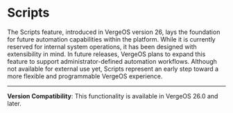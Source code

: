 # Scripts

The Scripts feature, introduced in VergeOS version 26, lays the foundation for future automation capabilities within the platform. While it is currently reserved for internal system operations, it has been designed with extensibility in mind. In future releases, VergeOS plans to expand this feature to support administrator-defined automation workflows. Although not available for external use yet, Scripts represent an early step toward a more flexible and programmable VergeOS experience. 

---

**Version Compatibility**: This functionality is available in VergeOS 26.0 and later.
